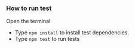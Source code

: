 
### How to run test

Open the terminal 
- Type `npm install` to install test dependencies.
- Type `npm test` to run tests